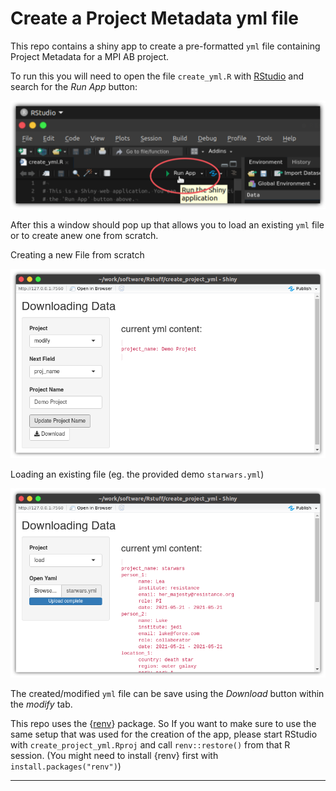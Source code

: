 # Create a Project Metadata yml file

This repo contains a shiny app to create a pre-formatted `yml` file containing Project Metadata for a MPI AB project.

To run this you will need to open the file `create_yml.R` with [RStudio](https://www.rstudio.com/) and search for the *Run App* button:

![](run_app.svg)

After this a window should pop up that allows you to load an existing `yml` file or to create anew one from scratch.

Creating a new File from scratch

![](new_yml.png)

Loading an existing file (eg. the provided demo `starwars.yml`)

![](load_yml.png)

The created/modified `yml` file can be save using the *Download* button within the *modify* tab.

This repo uses the {[renv](https://rstudio.github.io/renv/articles/renv.html)} package.
 So If you want to make sure to use the same setup that was used for the creation of the app, please start RStudio with `create_project_yml.Rproj` and call `renv::restore()` from that R session.
 (You might need to install {renv} first with `install.packages("renv")`)

---
